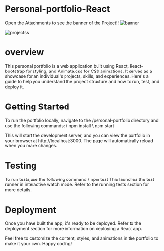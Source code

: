 # Personal-portfolio-React

Open the Attachments to see the banner of the Project!!
![banner](https://github.com/Reeturajs/Personal-portfolio-React/assets/69574519/a9dca463-a415-431f-b5c8-08cf7f97f444)


![projectss](https://github.com/Reeturajs/Personal-portfolio-React/assets/69574519/b1315608-836f-469e-943a-16d99a30f45c)

# overview
This personal portfolio is a web application built using React, React-bootstrap for styling, and Animate.css for CSS animations. It serves as a showcase for an individual's projects, skills, and experiences. Here's a guide to help you understand the project structure and how to run, test, and deploy it.

# Getting Started
To run the portfolio locally, navigate to the /personal-portfolio directory and use the following commands:
        \\ npm install
        \\ npm start

This will start the development server, and you can view the portfolio in your browser at http://localhost:3000. The page will automatically reload when you make changes.

# Testing
To run tests,use the following command
        \\ npm test
This launches the test runner in interactive watch mode. Refer to the running tests section for more details.

# Deployment
Once you have built the app, it's ready to be deployed. Refer to the deployment section for more information on deploying a React app.

Feel free to customize the content, styles, and animations in the portfolio to make it your own. Happy coding!
